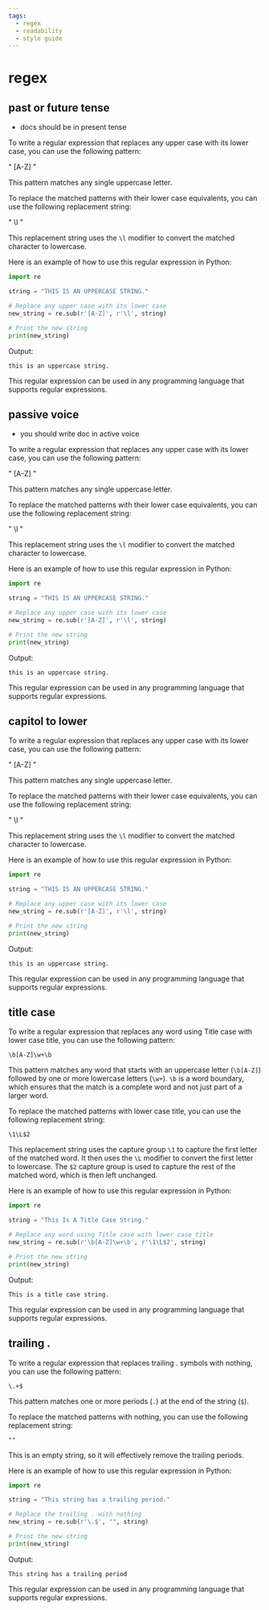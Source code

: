```yaml
---
tags:
  - regex
  - readability 
  - style guide 
---
```

# regex

## past or future tense

- docs should be in present tense

To write a regular expression that replaces any upper case with its lower case, you can use the following pattern:

"
[A-Z]
"

This pattern matches any single uppercase letter.

To replace the matched patterns with their lower case equivalents, you can use the following replacement string:

"
\l
"

This replacement string uses the `\l` modifier to convert the matched character to lowercase.

Here is an example of how to use this regular expression in Python:

```python
import re

string = "THIS IS AN UPPERCASE STRING."

# Replace any upper case with its lower case
new_string = re.sub(r'[A-Z]', r'\l', string)

# Print the new string
print(new_string)
```

Output:

```
this is an uppercase string.
```

This regular expression can be used in any programming language that supports regular expressions.

## passive voice

- you should write doc in active voice

To write a regular expression that replaces any upper case with its lower case, you can use the following pattern:

"
[A-Z]
"

This pattern matches any single uppercase letter.

To replace the matched patterns with their lower case equivalents, you can use the following replacement string:

"
\l
"

This replacement string uses the `\l` modifier to convert the matched character to lowercase.

Here is an example of how to use this regular expression in Python:

```python
import re

string = "THIS IS AN UPPERCASE STRING."

# Replace any upper case with its lower case
new_string = re.sub(r'[A-Z]', r'\l', string)

# Print the new string
print(new_string)
```

Output:

```
this is an uppercase string.
```

This regular expression can be used in any programming language that supports regular expressions.

## capitol to lower

To write a regular expression that replaces any upper case with its lower case, you can use the following pattern:

"
[A-Z]
"

This pattern matches any single uppercase letter.

To replace the matched patterns with their lower case equivalents, you can use the following replacement string:

"
\l
"

This replacement string uses the `\l` modifier to convert the matched character to lowercase.

Here is an example of how to use this regular expression in Python:

```python
import re

string = "THIS IS AN UPPERCASE STRING."

# Replace any upper case with its lower case
new_string = re.sub(r'[A-Z]', r'\l', string)

# Print the new string
print(new_string)
```

Output:

```
this is an uppercase string.
```

This regular expression can be used in any programming language that supports regular expressions.

## title case

To write a regular expression that replaces any word using Title case with lower case title, you can use the following pattern:

```
\b[A-Z]\w+\b
```

This pattern matches any word that starts with an uppercase letter (`\b[A-Z]`) followed by one or more lowercase letters (`\w+`). `\b` is a word boundary, which ensures that the match is a complete word and not just part of a larger word.

To replace the matched patterns with lower case title, you can use the following replacement string:

```
\1\L$2
```

This replacement string uses the capture group `\1` to capture the first letter of the matched word. It then uses the `\L` modifier to convert the first letter to lowercase. The `$2` capture group is used to capture the rest of the matched word, which is then left unchanged.

Here is an example of how to use this regular expression in Python:

```python
import re

string = "This Is A Title Case String."

# Replace any word using Title case with lower case title
new_string = re.sub(r'\b[A-Z]\w+\b', r'\1\L$2', string)

# Print the new string
print(new_string)
```

Output:

```
This is a title case string.
```

This regular expression can be used in any programming language that supports regular expressions.

## trailing .

To write a regular expression that replaces trailing . symbols with nothing, you can use the following pattern:

```regex
\.+$
```

This pattern matches one or more periods (`.`) at the end of the string (`$`).

To replace the matched patterns with nothing, you can use the following replacement string:

```regex
""
```

This is an empty string, so it will effectively remove the trailing periods.

Here is an example of how to use this regular expression in Python:

```python
import re

string = "This string has a trailing period."

# Replace the trailing . with nothing
new_string = re.sub(r'\.$', "", string)

# Print the new string
print(new_string)
```

Output:

```
This string has a trailing period
```

This regular expression can be used in any programming language that supports regular expressions.
